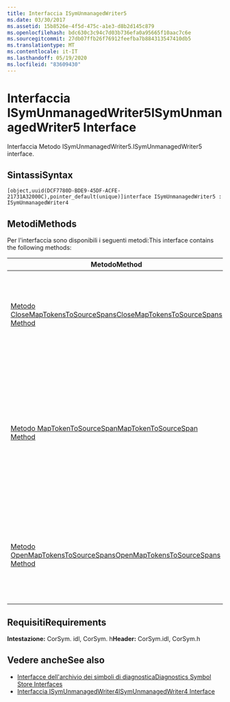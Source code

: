 ```yaml
---
title: Interfaccia ISymUnmanagedWriter5
ms.date: 03/30/2017
ms.assetid: 15b8526e-4f5d-475c-a1e3-d8b2d145c879
ms.openlocfilehash: bdc630c3c94c7d03b736efa0a95665f10aac7c6e
ms.sourcegitcommit: 27db07ffb26f76912feefba7b884313547410db5
ms.translationtype: MT
ms.contentlocale: it-IT
ms.lasthandoff: 05/19/2020
ms.locfileid: "83609430"
---
```

# <a name="isymunmanagedwriter5-interface"></a><span data-ttu-id="7db00-102">Interfaccia ISymUnmanagedWriter5</span><span class="sxs-lookup"><span data-stu-id="7db00-102">ISymUnmanagedWriter5 Interface</span></span>
<span data-ttu-id="7db00-103">Interfaccia Metodo ISymUnmanagedWriter5.</span><span class="sxs-lookup"><span data-stu-id="7db00-103">ISymUnmanagedWriter5 interface.</span></span>  
  
## <a name="syntax"></a><span data-ttu-id="7db00-104">Sintassi</span><span class="sxs-lookup"><span data-stu-id="7db00-104">Syntax</span></span>  
  
```idl  
[object,uuid(DCF7780D-BDE9-45DF-ACFE-21731A32000C),pointer_default(unique)]interface ISymUnmanagedWriter5 : ISymUnmanagedWriter4  
```  
  
## <a name="methods"></a><span data-ttu-id="7db00-105">Metodi</span><span class="sxs-lookup"><span data-stu-id="7db00-105">Methods</span></span>  
 <span data-ttu-id="7db00-106">Per l'interfaccia sono disponibili i seguenti metodi:</span><span class="sxs-lookup"><span data-stu-id="7db00-106">This interface contains the following methods:</span></span>  
  
|<span data-ttu-id="7db00-107">Metodo</span><span class="sxs-lookup"><span data-stu-id="7db00-107">Method</span></span>|<span data-ttu-id="7db00-108">Descrizione</span><span class="sxs-lookup"><span data-stu-id="7db00-108">Description</span></span>|  
|------------|-----------------|  
|[<span data-ttu-id="7db00-109">Metodo CloseMapTokensToSourceSpans</span><span class="sxs-lookup"><span data-stu-id="7db00-109">CloseMapTokensToSourceSpans Method</span></span>](isymunmanagedwriter5-closemaptokenstosourcespans-method.md)|<span data-ttu-id="7db00-110">Chiudere la sezione relativa ai dati personalizzati speciali per informazioni sul mapping di intervalli da token a origine.</span><span class="sxs-lookup"><span data-stu-id="7db00-110">Close the special custom data section for token-to- source span mapping information.</span></span> <span data-ttu-id="7db00-111">Al termine della chiusura, non è possibile aggiungere altre informazioni sul mapping.</span><span class="sxs-lookup"><span data-stu-id="7db00-111">After it is closed, no more mapping information can be added.</span></span>|  
|[<span data-ttu-id="7db00-112">Metodo MapTokenToSourceSpan</span><span class="sxs-lookup"><span data-stu-id="7db00-112">MapTokenToSourceSpan Method</span></span>](../../../../docs/framework/unmanaged-api/diagnostics/isymunmanagedwriter5-maptokentosourcespan-method.md)|<span data-ttu-id="7db00-113">Esegue il mapping del token di metadati specificato all'intervallo di righe di origine specificato nel file di origine specificato.</span><span class="sxs-lookup"><span data-stu-id="7db00-113">Maps the given metadata token to the given source line span in the specified source file.</span></span><br /><br /> <span data-ttu-id="7db00-114">Deve essere chiamato tra le chiamate al [Metodo OpenMapTokensToSourceSpans](../../../../docs/framework/unmanaged-api/diagnostics/isymunmanagedwriter5-openmaptokenstosourcespans-method.md) e al [Metodo CloseMapTokensToSourceSpans](isymunmanagedwriter5-closemaptokenstosourcespans-method.md).</span><span class="sxs-lookup"><span data-stu-id="7db00-114">Must be called between calls to [OpenMapTokensToSourceSpans Method](../../../../docs/framework/unmanaged-api/diagnostics/isymunmanagedwriter5-openmaptokenstosourcespans-method.md) and [CloseMapTokensToSourceSpans Method](isymunmanagedwriter5-closemaptokenstosourcespans-method.md).</span></span>|  
|[<span data-ttu-id="7db00-115">Metodo OpenMapTokensToSourceSpans</span><span class="sxs-lookup"><span data-stu-id="7db00-115">OpenMapTokensToSourceSpans Method</span></span>](isymunmanagedwriter5-openmaptokenstosourcespans-method.md)|<span data-ttu-id="7db00-116">Aprire una sezione di dati personalizzata speciale per creare informazioni sul mapping di intervalli da token a origine in.</span><span class="sxs-lookup"><span data-stu-id="7db00-116">Open a special custom data section to emit token-to- source span mapping information into.</span></span> <span data-ttu-id="7db00-117">L'apertura di questa sezione quando un metodo è già aperto o viceversa è un errore.</span><span class="sxs-lookup"><span data-stu-id="7db00-117">Opening this section when a method is already open, or vice versa, is an error.</span></span>|  
  
## <a name="requirements"></a><span data-ttu-id="7db00-118">Requisiti</span><span class="sxs-lookup"><span data-stu-id="7db00-118">Requirements</span></span>  
 <span data-ttu-id="7db00-119">**Intestazione:** CorSym. idl, CorSym. h</span><span class="sxs-lookup"><span data-stu-id="7db00-119">**Header:** CorSym.idl, CorSym.h</span></span>  
  
## <a name="see-also"></a><span data-ttu-id="7db00-120">Vedere anche</span><span class="sxs-lookup"><span data-stu-id="7db00-120">See also</span></span>

- [<span data-ttu-id="7db00-121">Interfacce dell'archivio dei simboli di diagnostica</span><span class="sxs-lookup"><span data-stu-id="7db00-121">Diagnostics Symbol Store Interfaces</span></span>](diagnostics-symbol-store-interfaces.md)
- [<span data-ttu-id="7db00-122">Interfaccia ISymUnmanagedWriter4</span><span class="sxs-lookup"><span data-stu-id="7db00-122">ISymUnmanagedWriter4 Interface</span></span>](isymunmanagedwriter4-interface.md)
